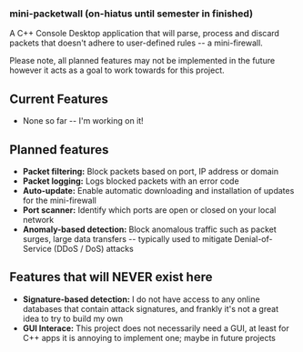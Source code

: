 ### mini-packetwall (on-hiatus until semester in finished)

A C++ Console Desktop application that will parse, process and discard packets that doesn't adhere to user-defined rules -- a mini-firewall.

Please note, all planned features may not be implemented in the future however it acts as a goal to work towards for this project.

## Current Features
* None so far -- I'm working on it!

## Planned features
- **Packet filtering:** Block packets based on port, IP address or domain
- **Packet logging:** Logs blocked packets with an error code
- **Auto-update:** Enable automatic downloading and installation of updates for the mini-firewall
- **Port scanner:** Identify which ports are open or closed on your local network
- **Anomaly-based detection:** Block anomalous traffic such as packet surges, large data transfers -- typically used to mitigate Denial-of-Service (DDoS / DoS) attacks

## Features that will NEVER exist here
- **Signature-based detection:** I do not have access to any online databases that contain attack signatures, and frankly it's not a great idea to try to build my own
- **GUI Interace:** This project does not necessarily need a GUI, at least for C++ apps it is annoying to implement one; maybe in future projects
